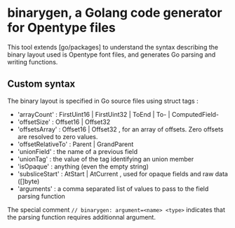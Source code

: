 # binarygen, a Golang code generator for Opentype files 

This tool extends [go/packages] to understand the syntax describing
the binary layout used is Opentype font files, and generates Go parsing and writing functions.
 
## Custom syntax 

The binary layout is specified in Go source files using struct tags :

- 'arrayCount' : FirstUint16 | FirstUint32 | ToEnd | To-<XXX> | ComputedField-<XXX>
- 'offsetSize' : Offset16 | Offset32
- 'offsetsArray' : Offset16 | Offset32 , for an array of offsets. Zero offsets are resolved to zero values.
- 'offsetRelativeTo' : Parent | GrandParent 
- 'unionField' : the name of a previous field 
- 'unionTag' : the value of the tag identifying an union member
- 'isOpaque' : anything (even the empty string)
- 'subsliceStart' : AtStart | AtCurrent , used for opaque fields and raw data ([]byte)
- 'arguments' : a comma separated list of values to pass to the field parsing function

The special comment `// binarygen: argument=<name> <type>` indicates that the parsing function requires additionnal argument.